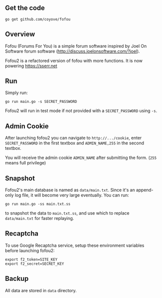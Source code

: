 ## Get the code
```
go get github.com/coyove/fofou
```

## Overview

Fofou (Forums For You) is a simple forum software inspired by Joel On Software forum software (http://discuss.joelonsoftware.com/?joel).

Fofou2 is a refactored version of fofou with more functions. It is now powering https://sserr.net

## Run

Simply run:
```
go run main.go -s SECRET_PASSWORD
```
Fofou2 will run in test mode if not provided with a `SECRET_PASSWORD` using `-s`.

## Admin Cookie

After launching fofou2 you can navigate to `http://.../cookie`, enter `SECRET_PASSWORD` in the first textbox and `ADMIN_NAME,255` in the second textbox.

You will receive the admin cookie `ADMIN_NAME` after submitting the form. (`255` means full privilege)

## Snapshot

Fofou2's main database is named as `data/main.txt`. Since it's an append-only log file, it will become very large eventually. You can run:
```
go run main.go -ss main.txt.ss
```
to snapshot the data to `main.txt.ss`, and use which to replace `data/main.txt` for faster replaying.

## Recaptcha

To use Google Recaptcha service, setup these environment variables before launching fofou2:
```
export f2_token=SITE_KEY
export f2_secret=SECRET_KEY
```

## Backup

All data are stored in `data` directory.
